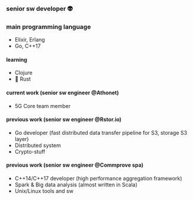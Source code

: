 ### senior sw developer 👽

### main programming language

- Elixir, Erlang
- Go, C++17

#### learning

- Clojure
- 🦀 Rust

#### current work (senior sw engineer @Athonet)

- 5G Core team member

#### previous work (senior sw engineer @Rstor.io)

- Go developer (fast distributed data transfer pipeline for S3, storage S3 layer)
- Distributed system
- Crypto-stuff

#### previous work (senior sw engineer @Commprove spa)

- C++14/C++17 developer (high performance aggregation framework)
- Spark & Big data analysis (almost written in Scala)
- Unix/Linux tools and sw
